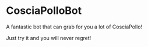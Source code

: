 # CosciaPolloBot #

A fantastic bot that can grab for you a lot of CosciaPollo!

Just try it and you will never regret!

